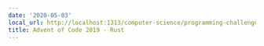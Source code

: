```yaml
---
date: '2020-05-03'
local_url: http://localhost:1313/computer-science/programming-challenges/advent-of-code/2019/
title: Advent of Code 2019 - Rust
---
```

